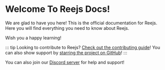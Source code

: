 # Welcome To Reejs Docs!

We are glad to have you here! This is the official documentation for Reejs. Here you will find everything you need to know about Reejs.

Wish you a happy learning!

::: tip
Looking to contribute to Reejs? [Check out the contributing guide](https://github.com/rovelstars/reejs/blob/main/CONTRIBUTING.md)!
You can also show support by [starring the project on GitHub](https://github.com/rovelstars/reejs)!
:::

You can also join our [Discord server](https://discord.rovelstars.com/server) for help and support!
